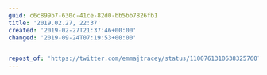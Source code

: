 ```yaml
---
guid: c6c899b7-630c-41ce-82d0-bb5bb7826fb1
title: '2019.02.27, 22:37'
created: '2019-02-27T21:37:46+00:00'
changed: '2019-09-24T07:19:53+00:00'


repost_of: 'https://twitter.com/emmajtracey/status/1100761310638325760?s=19'
---
```


